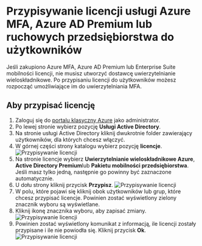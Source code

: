 <properties
    pageTitle="Przypisywanie licencji do uwierzytelniania MFA Azure | Microsoft Azure"
    description="Dowiedz się, jak przypisać licencje użytkownika uwierzytelniania wieloskładnikowego pakietu Microsoft Azure."
    services="multi-factor-authentication"
    documentationCenter=""
    authors="kgremban"
    manager="femila"
    editor="yossib"/>

<tags
    ms.service="multi-factor-authentication"
    ms.workload="identity"
    ms.tgt_pltfrm="na"
    ms.devlang="na"
    ms.topic="get-started-article"
    ms.date="10/17/2016"
    ms.author="kgremban"/>

# <a name="assigning-an-azure-mfa-azure-ad-premium-or-enterprise-mobility-license-to-users"></a>Przypisywanie licencji usługi Azure MFA, Azure AD Premium lub ruchowych przedsiębiorstwa do użytkowników

Jeśli zakupiono Azure MFA, Azure AD Premium lub Enterprise Suite mobilności licencji, nie musisz utworzyć dostawcę uwierzytelnianie wieloskładnikowe. Po przypisaniu licencji do użytkowników możesz rozpocząć umożliwiające im do uwierzytelniania MFA.

## <a name="to-assign-a-license"></a>Aby przypisać licencję

1. Zaloguj się do [portalu klasyczny Azure](https://manage.windowsazure.com) jako administrator.
2. Po lewej stronie wybierz pozycję **Usługi Active Directory**.
3. Na stronie usługi Active Directory kliknij dwukrotnie folder zawierający użytkowników, dla których chcesz włączyć.
4. W górnej części strony katalogu wybierz pozycję **licencje**.
![Przypisywanie licencji](./media/multi-factor-authentication-get-started-assign-licenses/assign1.png)
5. Na stronie licencje wybierz **Uwierzytelnianie wieloskładnikowe Azure**, **Active Directory Premium**lub **Pakietu mobilności przedsiębiorstwa**.  Jeśli masz tylko jedną, następnie go powinny być zaznaczone automatycznie.
6. U dołu strony kliknij przycisk **Przypisz**.
![Przypisywanie licencji](./media/multi-factor-authentication-get-started-assign-licenses/assign3.png)
6. W polu, które pojawi się kliknij obok użytkowników lub grup, które chcesz przypisać licencje.  Powinien zostać wyświetlony zielony znacznik wyboru są wyświetlane.
7. Kliknij ikonę znacznika wyboru, aby zapisać zmiany.
![Przypisywanie licencji](./media/multi-factor-authentication-get-started-assign-licenses/assign4.png)
8. Powinien zostać wyświetlony komunikat z informacją, ile licencji zostały przypisane i ile nie powiodła się.  Kliknij przycisk **Ok**.
![Przypisywanie licencji](./media/multi-factor-authentication-get-started-assign-licenses/assign5.png)
